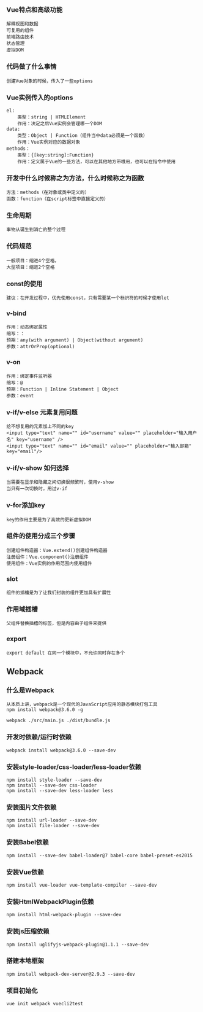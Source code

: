 ### Vue特点和高级功能
	解耦视图和数据
	可复用的组件
	前端路由技术
	状态管理
	虚拟DOM

### 代码做了什么事情
	创建Vue对象的时候，传入了一些options

### Vue实例传入的options
	el:
		类型：string | HTMLElement
		作用：决定之后Vue实例会管理哪一个DOM
	data:
		类型：Object | Function（组件当中data必须是一个函数）
		作用：Vue实例对应的数据对象
	methods：
		类型：{[key:string]:Function}
		作用：定义属于Vue的一些方法，可以在其他地方带哦用，也可以在指令中使用

### 开发中什么时候称之为方法，什么时候称之为函数
	方法：methods（在对象或类中定义的）
	函数：function（在script标签中直接定义的）

### 生命周期
	事物从诞生到消亡的整个过程

### 代码规范
	一般项目：缩进4个空格。 
	大型项目：缩进2个空格

### const的使用
	建议：在开发过程中，优先使用const，只有需要某一个标识符的时候才使用let

### v-bind
	作用：动态绑定属性
	缩写：：
	预期：any(with argument) | Object(without argument)
	参数：attrOrProp(optional)

### v-on
	作用：绑定事件监听器
	缩写：@
	预期：Function | Inline Statement | Object
	参数：event

### v-if/v-else 元素复用问题
	给不想复用的元素加上不同的key
	<input type="text" name="" id="username" value="" placeholder="输入用户名" key="username" />
	<input type="text" name="" id="email" value="" placeholder="输入邮箱" key="email"/>
	
### v-if/v-show 如何选择
	当需要在显示和隐藏之间切换很频繁时，使用v-show
	当只有一次切换时，用过v-if

### v-for添加key
	key的作用主要是为了高效的更新虚拟DOM
	
### 组件的使用分成三个步骤
	创建组件构造器：Vue.extend()创建组件构造器
	注册组件：Vue.component()注册组件
	使用组件：Vue实例的作用范围内使用组件
	
### slot
	组件的插槽是为了让我们封装的组件更加具有扩展性

### 作用域插槽
	父组件替换插槽的标签，但是内容由子组件来提供

### export
	export default 在同一个模块中，不允许同时存在多个
	
## Webpack
### 什么是Webpack
	从本质上讲，webpack是一个现代的JavaScript应用的静态模块打包工具
	npm install webpack@3.6.0 -g
	
	webpack ./src/main.js ./dist/bundle.js
	
### 开发时依赖/运行时依赖
	webpack install webpack@3.6.0 --save-dev
	
### 安装style-loader/css-loader/less-loader依赖
	npm install style-loader --save-dev
	npm install --save-dev css-loader
	npm install --save-dev less-loader less
### 安装图片文件依赖
	npm install url-loader --save-dev
	npm install file-loader --save-dev

### 安装Babel依赖
	npm install --save-dev babel-loader@7 babel-core babel-preset-es2015

### 安装Vue依赖
	npm install vue-loader vue-template-compiler --save-dev

### 安装HtmlWebpackPlugin依赖
	npm install html-webpack-plugin --save-dev

### 安装js压缩依赖
	npm install uglifyjs-webpack-plugin@1.1.1 --save-dev
	
### 搭建本地框架
	npm install webpack-dev-server@2.9.3 --save-dev
	
### 项目初始化
	vue init webpack vuecli2test
	
	